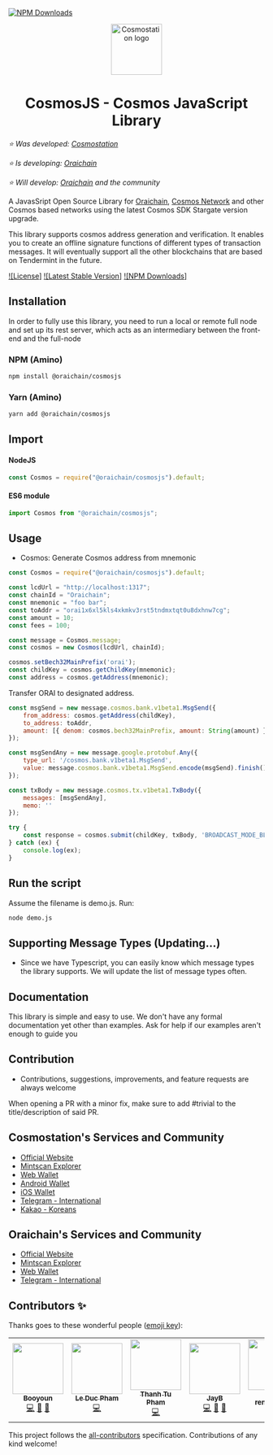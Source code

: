<!-- TOTAL-DOWNLOADS-BADGE:START - Do not remove or modify this section -->
[![NPM Downloads](https://img.shields.io/npm/dt/@cosmostation/cosmosjs.svg)](https://www.npmjs.com/package/@cosmostation/cosmosjs)
<!-- TOTAL-DOWNLOADS-BADGE:END -->

<p align="center">
  <a href="https://www.cosmostation.io" target="_blank" rel="noopener noreferrer"><img width="100" src="https://user-images.githubusercontent.com/20435620/55696624-d7df2e00-59f8-11e9-9126-edf9a40b11a8.png" alt="Cosmostation logo"></a>
</p>
<h1 align="center">
    CosmosJS - Cosmos JavaScript Library 
</h1>

*:star: Was developed: [Cosmostation](https://www.cosmostation.io/)*

*:star: Is developing: [Oraichain](https://orai.io/)*

*:star: Will develop: [Oraichain](https://orai.io/) and the community*

A JavasSript Open Source Library for [Oraichain](https://orai.io/), [Cosmos Network](https://cosmos.network/) and other Cosmos based networks using the latest Cosmos SDK Stargate version upgrade.

This library supports cosmos address generation and verification. It enables you to create an offline signature functions of different types of transaction messages. It will eventually support all the other blockchains that are based on Tendermint in the future.

[![License]](https://www.npmjs.com/package/@oraichain/cosmosjs)
[![Latest Stable Version]](https://www.npmjs.com/package/@oraichain/cosmosjs)
[![NPM Downloads]](https://www.npmjs.com/package/@oraichain/cosmosjs)

## Installation

In order to fully use this library, you need to run a local or remote full node and set up its rest server, which acts as an intermediary between the front-end and the full-node

### NPM (Amino)

```bash
npm install @oraichain/cosmosjs
```

### Yarn (Amino)

```bash
yarn add @oraichain/cosmosjs
```

## Import 

#### NodeJS

```js
const Cosmos = require("@oraichain/cosmosjs").default;
```

#### ES6 module
```js
import Cosmos from "@oraichain/cosmosjs";
```

## Usage
- Cosmos: Generate Cosmos address from mnemonic 
```js
const Cosmos = require("@oraichain/cosmosjs").default;

const lcdUrl = "http://localhost:1317";
const chainId = "Oraichain";
const mnemonic = "foo bar";
const toAddr = "orai1x6xl5kls4xkmkv3rst5tndmxtqt0u8dxhnw7cg";
const amount = 10;
const fees = 100;

const message = Cosmos.message;
const cosmos = new Cosmos(lcdUrl, chainId);

cosmos.setBech32MainPrefix('orai');
const childKey = cosmos.getChildKey(mnemonic);
const address = cosmos.getAddress(mnemonic);
```

Transfer ORAI to designated address.
```js
const msgSend = new message.cosmos.bank.v1beta1.MsgSend({
    from_address: cosmos.getAddress(childKey),
    to_address: toAddr,
    amount: [{ denom: cosmos.bech32MainPrefix, amount: String(amount) }]
});

const msgSendAny = new message.google.protobuf.Any({
    type_url: '/cosmos.bank.v1beta1.MsgSend',
    value: message.cosmos.bank.v1beta1.MsgSend.encode(msgSend).finish()
});

const txBody = new message.cosmos.tx.v1beta1.TxBody({
    messages: [msgSendAny],
    memo: ''
});

try {
    const response = cosmos.submit(childKey, txBody, 'BROADCAST_MODE_BLOCK', isNaN(fees) ? 0 : parseInt(fees)).then((response) => { console.log(response) });
} catch (ex) {
    console.log(ex);
}
```

## Run the script

Assume the filename is demo.js. Run:

```bash
node demo.js
```

## Supporting Message Types (Updating...)

- Since we have Typescript, you can easily know which message types the library supports. We will update the list of message types often.

## Documentation

This library is simple and easy to use. We don't have any formal documentation yet other than examples. Ask for help if our examples aren't enough to guide you

## Contribution

- Contributions, suggestions, improvements, and feature requests are always welcome

When opening a PR with a minor fix, make sure to add #trivial to the title/description of said PR.

## Cosmostation's Services and Community

- [Official Website](https://orai.io)
- [Mintscan Explorer](https://www.mintscan.io)
- [Web Wallet](https://wallet.cosmostation.io)
- [Android Wallet](https://bit.ly/2BWex9D)
- [iOS Wallet](https://apple.co/2IAM3Xm)
- [Telegram - International](https://t.me/cosmostation)
- [Kakao - Koreans](https://open.kakao.com/o/g6KKSe5)

## Oraichain's Services and Community

- [Official Website](https://www.cosmostation.io)
- [Mintscan Explorer](https://scan.orai.io)
- [Web Wallet](https://oraiwallet.web.app)
- [Telegram - International](https://t.me/oraichain)


## Contributors ✨

Thanks goes to these wonderful people ([emoji key](https://allcontributors.org/docs/en/emoji-key)):

<!-- ALL-CONTRIBUTORS-LIST:START - Do not remove or modify this section -->
<!-- prettier-ignore-start -->
<!-- markdownlint-disable -->
<table>
  <tr>
    <td align="center"><a href="https://www.cosmostation.io/"><img src="https://avatars3.githubusercontent.com/u/34641838?v=4" width="100px;" alt=""/><br /><sub><b>Booyoun</b></sub></a><br /><a href="https://github.com/cosmostation/cosmosjs/commits?author=Booyoun-Kim" title="Code">💻</a> <a href="https://github.com/cosmostation/cosmosjs/issues?q=author%3ABooyoun-Kim" title="Bug reports">🐛</a> <a href="#maintenance-Booyoun-Kim" title="Maintenance">🚧</a></td>
    <td align="center"><a href="https://github.com/ducphamle2"><img src="https://avatars.githubusercontent.com/u/44611780?v=4" width="100px;" alt=""/><br /><sub><b>Le Duc Pham</b></sub></a><br /><a href="https://github.com/oraichain/cosmosjs/commits?author=ducphamle2" title="Code">💻</a></td>
    <td align="center"><a href="https://github.com/tubackkhoa"><img src="https://avatars.githubusercontent.com/u/5299269?v=4" width="100px;" alt=""/><br /><sub><b>Thanh Tu Pham</b></sub></a><br /><a href="https://github.com/oraichain/cosmosjs/commits?author=tubackkhoa" title="Code">💻</a></td>
    <td align="center"><a href="https://jaybdev.net"><img src="https://avatars1.githubusercontent.com/u/20435620?v=4" width="100px;" alt=""/><br /><sub><b>JayB</b></sub></a><br /><a href="https://github.com/cosmostation/cosmosjs/commits?author=kogisin" title="Code">💻</a> <a href="https://github.com/cosmostation/cosmosjs/commits?author=kogisin" title="Documentation">📖</a> <a href="#maintenance-kogisin" title="Maintenance">🚧</a></td>
    <td align="center"><a href="https://clovers.network"><img src="https://avatars2.githubusercontent.com/u/964052?v=4" width="100px;" alt=""/><br /><sub><b>billy rennekamp</b></sub></a><br /><a href="https://github.com/cosmostation/cosmosjs/commits?author=okwme" title="Code">💻</a> <a href="https://github.com/cosmostation/cosmosjs/issues?q=author%3Aokwme" title="Bug reports">🐛</a></td>
    <td align="center"><a href="https://github.com/tonyfeung"><img src="https://avatars3.githubusercontent.com/u/5483234?v=4" width="100px;" alt=""/><br /><sub><b>Tony Phuong Nguyen</b></sub></a><br /><a href="https://github.com/cosmostation/cosmosjs/commits?author=tonyfeung" title="Code">💻</a></td>
    <td align="center"><a href="https://github.com/Tosch110"><img src="https://avatars2.githubusercontent.com/u/8368497?s=460&u=f82d3c518432276c191dc00f1524b7d8098bf828&v=4" width="100px;" alt=""/><br /><sub><b>Tobias Schwarz</b></sub></a><br /><a href="https://github.com/cosmostation/cosmosjs/commits?author=Tosch110" title="Code">💻</a></td>
    <td align="center"><a href="https://github.com/scottburch"><img src="https://avatars3.githubusercontent.com/u/103808?s=460&v=4" width="100px;" alt=""/><br /><sub><b>
Scott Burch</b></sub></a><br /><a href="https://github.com/cosmostation/cosmosjs/commits?author=scottburch" title="Maintenance">🚧</a></td>
    <td align="center"><a href="https://github.com/okwme"><img src="https://avatars0.githubusercontent.com/u/1866496?s=460&v=4" width="100px;" alt=""/><br /><sub><b>billy rennekamp</b></sub></a><br /><a href="https://github.com/cosmostation/cosmosjs/commits?author=okwme" title="Maintenance">🚧</a></td>
    <td align="center"><a href="https://github.com/pgrimaud"><img src="https://avatars3.githubusercontent.com/u/5483234?v=4" width="100px;" alt=""/><br /><sub><b>Pierre Grimaud</b></sub></a><br /><a href="https://github.com/cosmostation/cosmosjs/commits?author=pgrimaud" title="Maintenance">🚧</a></td>
    <td align="center"><a href="https://github.com/levackt"><img src="https://avatars3.githubusercontent.com/u/10286403?s=460&v=4" width="100px;" alt=""/><br /><sub><b>Taariq Levack</b></sub></a><br /><a href="https://github.com/cosmostation/cosmosjs/commits?author=levackt" title="Maintenance">🚧</a></td>
  </tr>
</table>

<!-- markdownlint-enable -->
<!-- prettier-ignore-end -->
<!-- ALL-CONTRIBUTORS-LIST:END -->

This project follows the [all-contributors](https://github.com/all-contributors/all-contributors) specification. Contributions of any kind welcome!
